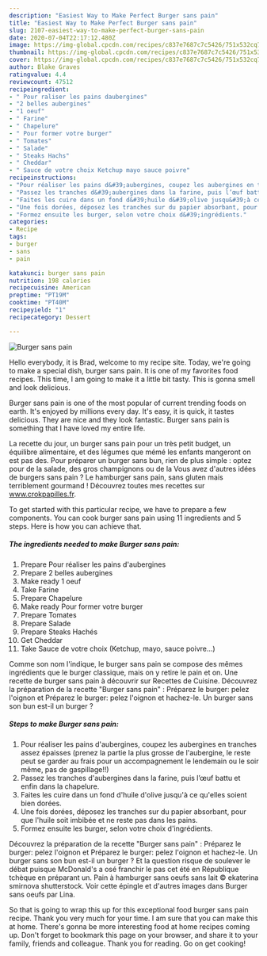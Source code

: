 ```yaml
---
description: "Easiest Way to Make Perfect Burger sans pain"
title: "Easiest Way to Make Perfect Burger sans pain"
slug: 2107-easiest-way-to-make-perfect-burger-sans-pain
date: 2020-07-04T22:17:12.480Z
image: https://img-global.cpcdn.com/recipes/c837e7687c7c5426/751x532cq70/burger-sans-pain-photo-principale-de-la-recette.jpg
thumbnail: https://img-global.cpcdn.com/recipes/c837e7687c7c5426/751x532cq70/burger-sans-pain-photo-principale-de-la-recette.jpg
cover: https://img-global.cpcdn.com/recipes/c837e7687c7c5426/751x532cq70/burger-sans-pain-photo-principale-de-la-recette.jpg
author: Blake Graves
ratingvalue: 4.4
reviewcount: 47512
recipeingredient:
- " Pour raliser les pains daubergines"
- "2 belles aubergines"
- "1 oeuf"
- " Farine"
- " Chapelure"
- " Pour former votre burger"
- " Tomates"
- " Salade"
- " Steaks Hachs"
- " Cheddar"
- " Sauce de votre choix Ketchup mayo sauce poivre"
recipeinstructions:
- "Pour réaliser les pains d&#39;aubergines, coupez les aubergines en tranches assez épaisses (prenez la partie la plus grosse de l&#39;aubergine, le reste peut se garder au frais pour un accompagnement le lendemain ou le soir même, pas de gaspillage!!)"
- "Passez les tranches d&#39;aubergines dans la farine, puis l’œuf battu et enfin dans la chapelure."
- "Faites les cuire dans un fond d&#39;huile d&#39;olive jusqu&#39;à ce qu&#39;elles soient bien dorées."
- "Une fois dorées, déposez les tranches sur du papier absorbant, pour que l&#39;huile soit imbibée et ne reste pas dans les pains."
- "Formez ensuite les burger, selon votre choix d&#39;ingrédients."
categories:
- Recipe
tags:
- burger
- sans
- pain

katakunci: burger sans pain 
nutrition: 198 calories
recipecuisine: American
preptime: "PT19M"
cooktime: "PT40M"
recipeyield: "1"
recipecategory: Dessert

---
```



![Burger sans pain](https://img-global.cpcdn.com/recipes/c837e7687c7c5426/751x532cq70/burger-sans-pain-photo-principale-de-la-recette.jpg)

Hello everybody, it is Brad, welcome to my recipe site. Today, we're going to make a special dish, burger sans pain. It is one of my favorites food recipes. This time, I am going to make it a little bit tasty. This is gonna smell and look delicious.

Burger sans pain is one of the most popular of current trending foods on earth. It's enjoyed by millions every day. It's easy, it is quick, it tastes delicious. They are nice and they look fantastic. Burger sans pain is something that I have loved my entire life.

La recette du jour, un burger sans pain pour un très petit budget, un équilibre alimentaire, et des légumes que mémé les enfants mangeront on est pas des. Pour préparer un burger sans bun, rien de plus simple : optez pour de la salade, des gros champignons ou de la Vous avez d&#39;autres idées de burgers sans pain ? Le hamburger sans pain, sans gluten mais terriblement gourmand ! Découvrez toutes mes recettes sur www.crokpapilles.fr.


To get started with this particular recipe, we have to prepare a few components. You can cook burger sans pain using 11 ingredients and 5 steps. Here is how you can achieve that.

<!--inarticleads1-->

##### The ingredients needed to make Burger sans pain:

1. Prepare  Pour réaliser les pains d&#39;aubergines
1. Prepare 2 belles aubergines
1. Make ready 1 oeuf
1. Take  Farine
1. Prepare  Chapelure
1. Make ready  Pour former votre burger
1. Prepare  Tomates
1. Prepare  Salade
1. Prepare  Steaks Hachés
1. Get  Cheddar
1. Take  Sauce de votre choix (Ketchup, mayo, sauce poivre...)


Comme son nom l&#39;indique, le burger sans pain se compose des mêmes ingrédients que le burger classique, mais on y retire le pain et on. Une recette de burger sans pain à découvrir sur Recettes de Cuisine. Découvrez la préparation de la recette &#34;Burger sans pain&#34; : Préparez le burger: pelez l&#39;oignon et Préparez le burger: pelez l&#39;oignon et hachez-le. Un burger sans son bun est-il un burger ? 

<!--inarticleads2-->

##### Steps to make Burger sans pain:

1. Pour réaliser les pains d&#39;aubergines, coupez les aubergines en tranches assez épaisses (prenez la partie la plus grosse de l&#39;aubergine, le reste peut se garder au frais pour un accompagnement le lendemain ou le soir même, pas de gaspillage!!)
1. Passez les tranches d&#39;aubergines dans la farine, puis l’œuf battu et enfin dans la chapelure.
1. Faites les cuire dans un fond d&#39;huile d&#39;olive jusqu&#39;à ce qu&#39;elles soient bien dorées.
1. Une fois dorées, déposez les tranches sur du papier absorbant, pour que l&#39;huile soit imbibée et ne reste pas dans les pains.
1. Formez ensuite les burger, selon votre choix d&#39;ingrédients.


Découvrez la préparation de la recette &#34;Burger sans pain&#34; : Préparez le burger: pelez l&#39;oignon et Préparez le burger: pelez l&#39;oignon et hachez-le. Un burger sans son bun est-il un burger ? Et la question risque de soulever le débat puisque McDonald&#39;s a osé franchir le pas cet été en République tchèque en préparant un. Pain à hamburger sans oeufs sans lait © ekaterina smirnova shutterstock. Voir cette épingle et d&#39;autres images dans Burger sans oeufs par Lina. 

So that is going to wrap this up for this exceptional food burger sans pain recipe. Thank you very much for your time. I am sure that you can make this at home. There's gonna be more interesting food at home recipes coming up. Don't forget to bookmark this page on your browser, and share it to your family, friends and colleague. Thank you for reading. Go on get cooking!
